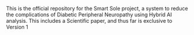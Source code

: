 This is the official repository for the Smart Sole project, a system to reduce the complications of Diabetic Peripheral Neuropathy using Hybrid AI analysis. This includes a Scientific paper,
and thus far is exclusive to Version 1
